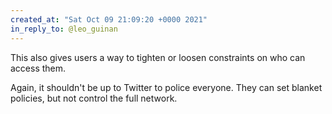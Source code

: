 ```yaml
---
created_at: "Sat Oct 09 21:09:20 +0000 2021"
in_reply_to: @leo_guinan
---
```


This also gives users a way to tighten or loosen constraints on who can access them. 

Again, it shouldn't be up to Twitter to police everyone. They can set blanket policies, but not control the full network.
